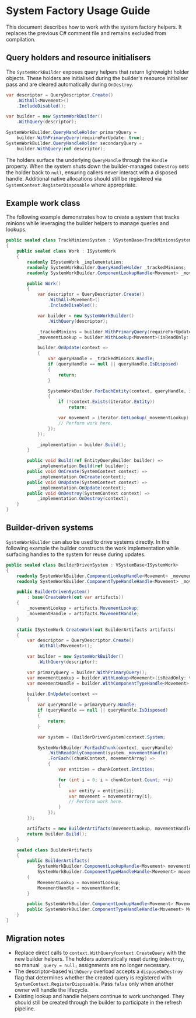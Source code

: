 # System Factory Usage Guide

This document describes how to work with the system factory helpers. It replaces the
previous C# comment file and remains excluded from compilation.

## Query holders and resource initialisers

The `SystemWorkBuilder` exposes query helpers that return lightweight holder objects.
These holders are initialised during the builder's resource initialiser pass and are
cleared automatically during `OnDestroy`.

```csharp
var descriptor = QueryDescriptor.Create()
    .WithAll<Movement>()
    .IncludeDisabled();

var builder = new SystemWorkBuilder()
    .WithQuery(descriptor);

SystemWorkBuilder.QueryHandleHolder primaryQuery =
    builder.WithPrimaryQuery(requireForUpdate: true);
SystemWorkBuilder.QueryHandleHolder secondaryQuery =
    builder.WithQuery(ref descriptor);
```

The holders surface the underlying `QueryHandle` through the `Handle` property. When the
system shuts down the builder-managed `OnDestroy` sets the holder back to `null`,
ensuring callers never interact with a disposed handle. Additional native allocations
should still be registered via `SystemContext.RegisterDisposable` where appropriate.

## Example work class

The following example demonstrates how to create a system that tracks minions while
leveraging the builder helpers to manage queries and lookups.

```csharp
public sealed class TrackMinionsSystem : VSystemBase<TrackMinionsSystem.Work>
{
    public sealed class Work : ISystemWork
    {
        readonly ISystemWork _implementation;
        readonly SystemWorkBuilder.QueryHandleHolder _trackedMinions;
        readonly SystemWorkBuilder.ComponentLookupHandle<Movement> _movementLookup;

        public Work()
        {
            var descriptor = QueryDescriptor.Create()
                .WithAll<Movement>()
                .IncludeDisabled();

            var builder = new SystemWorkBuilder()
                .WithQuery(descriptor);

            _trackedMinions = builder.WithPrimaryQuery(requireForUpdate: true);
            _movementLookup = builder.WithLookup<Movement>(isReadOnly: true);

            builder.OnUpdate(context =>
            {
                var queryHandle = _trackedMinions.Handle;
                if (queryHandle == null || queryHandle.IsDisposed)
                {
                    return;
                }

                SystemWorkBuilder.ForEachEntity(context, queryHandle, iterator =>
                {
                    if (!context.Exists(iterator.Entity))
                        return;

                    var movement = iterator.GetLookup(_movementLookup)[iterator.Entity];
                    // Perform work here.
                });
            });

            _implementation = builder.Build();
        }

        public void Build(ref EntityQueryBuilder builder) =>
            _implementation.Build(ref builder);
        public void OnCreate(SystemContext context) =>
            _implementation.OnCreate(context);
        public void OnUpdate(SystemContext context) =>
            _implementation.OnUpdate(context);
        public void OnDestroy(SystemContext context) =>
            _implementation.OnDestroy(context);
    }
}
```

## Builder-driven systems

`SystemWorkBuilder` can also be used to drive systems directly. In the following example
the builder constructs the work implementation while surfacing handles to the system
for reuse during updates.

```csharp
public sealed class BuilderDrivenSystem : VSystemBase<ISystemWork>
{
    readonly SystemWorkBuilder.ComponentLookupHandle<Movement> _movementLookup;
    readonly SystemWorkBuilder.ComponentTypeHandleHandle<Movement> _movementHandle;

    public BuilderDrivenSystem()
        : base(CreateWork(out var artifacts))
    {
        _movementLookup = artifacts.MovementLookup;
        _movementHandle = artifacts.MovementHandle;
    }

    static ISystemWork CreateWork(out BuilderArtifacts artifacts)
    {
        var descriptor = QueryDescriptor.Create()
            .WithAll<Movement>();

        var builder = new SystemWorkBuilder()
            .WithQuery(descriptor);

        var primaryQuery = builder.WithPrimaryQuery();
        var movementLookup = builder.WithLookup<Movement>(isReadOnly: true);
        var movementHandle = builder.WithComponentTypeHandle<Movement>(isReadOnly: true);

        builder.OnUpdate(context =>
        {
            var queryHandle = primaryQuery.Handle;
            if (queryHandle == null || queryHandle.IsDisposed)
            {
                return;
            }

            var system = (BuilderDrivenSystem)context.System;

            SystemWorkBuilder.ForEachChunk(context, queryHandle)
                .WithReadOnlyComponent(system._movementHandle)
                .ForEach((chunkContext, movementArray) =>
                {
                    var entities = chunkContext.Entities;

                    for (int i = 0; i < chunkContext.Count; ++i)
                    {
                        var entity = entities[i];
                        var movement = movementArray[i];
                        // Perform work here.
                    }
                });
        });

        artifacts = new BuilderArtifacts(movementLookup, movementHandle);
        return builder.Build();
    }

    sealed class BuilderArtifacts
    {
        public BuilderArtifacts(
            SystemWorkBuilder.ComponentLookupHandle<Movement> movementLookup,
            SystemWorkBuilder.ComponentTypeHandleHandle<Movement> movementHandle)
        {
            MovementLookup = movementLookup;
            MovementHandle = movementHandle;
        }

        public SystemWorkBuilder.ComponentLookupHandle<Movement> MovementLookup { get; }
        public SystemWorkBuilder.ComponentTypeHandleHandle<Movement> MovementHandle { get; }
    }
}
```

## Migration notes

* Replace direct calls to `context.WithQuery`/`context.CreateQuery` with the new builder
  helpers. The holders automatically reset during `OnDestroy`, so manual `_query = null;`
  assignments are no longer necessary.
* The descriptor-based `WithQuery` overload accepts a `disposeOnDestroy` flag that
  determines whether the created query is registered with `SystemContext.RegisterDisposable`.
  Pass `false` only when another owner will handle the lifecycle.
* Existing lookup and handle helpers continue to work unchanged. They should still be
  created through the builder to participate in the refresh pipeline.
